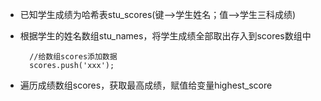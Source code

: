 - 已知学生成绩为哈希表stu\_scores(键-->学生姓名；值-->学生三科成绩)
- 根据学生的姓名数组stu\_names，将学生成绩全部取出存入到scores数组中

        //给数组scores添加数据
        scores.push('xxx');

- 遍历成绩数组scores，获取最高成绩，赋值给变量highest\_score
